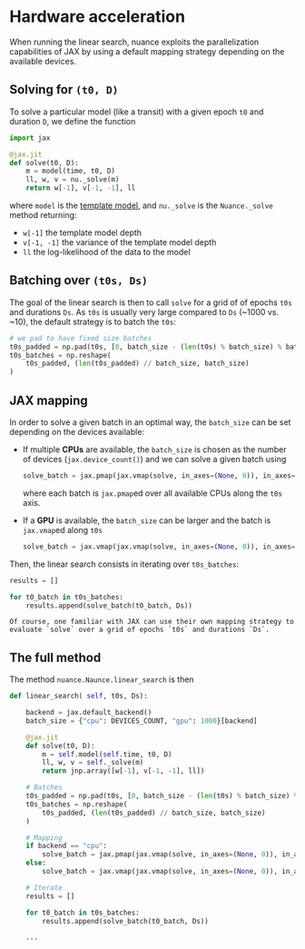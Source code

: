 # Hardware acceleration

When running the linear search, nuance exploits the parallelization capabilities of JAX by using a default mapping strategy depending on the available devices.

## Solving for `(t0, D)`

To solve a particular model (like a transit) with a given epoch `t0` and duration `D`, we define the function

```python
import jax

@jax.jit
def solve(t0, D):
    m = model(time, t0, D)
    ll, w, v = nu._solve(m)
    return w[-1], v[-1, -1], ll
```

where `model` is the [template model](../notebooks/templates.ipynb), and `nu._solve` is the `Nuance._solve` method returning:

- `w[-1]` the template model depth
- `v[-1, -1]` the variance of the template model depth
- `ll` the log-likelihood of the data to the model

## Batching over `(t0s, Ds)`
The goal of the linear search is then to call `solve` for a grid of of epochs `t0s` and durations `Ds`. As `t0s` is usually very large compared to `Ds` (~1000 vs. ~10), the default strategy is to batch the `t0s`:

```python
# we pad to have fixed size batches
t0s_padded = np.pad(t0s, [0, batch_size - (len(t0s) % batch_size) % batch_size])
t0s_batches = np.reshape(
    t0s_padded, (len(t0s_padded) // batch_size, batch_size)
)
```

## JAX mapping

In order to solve a given batch in an optimal way, the `batch_size` can be set depending on the devices available:

- If multiple **CPUs** are available, the `batch_size` is chosen as the number of devices (`jax.device_count()`) and we can solve a given batch using

    ```python
    solve_batch = jax.pmap(jax.vmap(solve, in_axes=(None, 0)), in_axes=(0, None))
    ```

    where each batch is `jax.pmap`ed over all available CPUs along the `t0s` axis. 

- If a **GPU** is available, the `batch_size` can be larger and the batch is `jax.vmap`ed along `t0s`

    ```python
    solve_batch = jax.vmap(jax.vmap(solve, in_axes=(None, 0)), in_axes=(0, None))
    ```

Then, the linear search consists in iterating over `t0s_batches`:

```python
results = []

for t0_batch in t0s_batches:
    results.append(solve_batch(t0_batch, Ds))
```

```{note}
Of course, one familiar with JAX can use their own mapping strategy to evaluate `solve` over a grid of epochs `t0s` and durations `Ds`.
```

## The full method

The method `nuance.Naunce.linear_search` is then

```python
def linear_search( self, t0s, Ds):

    backend = jax.default_backend()
    batch_size = {"cpu": DEVICES_COUNT, "gpu": 1000}[backend]

    @jax.jit
    def solve(t0, D):
        m = self.model(self.time, t0, D)
        ll, w, v = self._solve(m)
        return jnp.array([w[-1], v[-1, -1], ll])

    # Batches
    t0s_padded = np.pad(t0s, [0, batch_size - (len(t0s) % batch_size) % batch_size])
    t0s_batches = np.reshape(
        t0s_padded, (len(t0s_padded) // batch_size, batch_size)
    )

    # Mapping
    if backend == "cpu":
        solve_batch = jax.pmap(jax.vmap(solve, in_axes=(None, 0)), in_axes=(0, None))
    else:
        solve_batch = jax.vmap(jax.vmap(solve, in_axes=(None, 0)), in_axes=(0, None))

    # Iterate
    results = []

    for t0_batch in t0s_batches:
        results.append(solve_batch(t0_batch, Ds))

    ...
```
